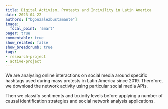 ```yaml
---
title: Digital Activism, Protests and Incivility in Latin America
date: 2023-04-22
authors: ["bgonzalezbustamante"]
image:
  focal_point: 'smart'
pager: true
commentable: true
show_related: false
show_breadcrumb: true
tags:
- research-project
- active-project
---
```


We are analysing online interactions on social media around specific hashtags used during mass protests in Latin America since 2019. Therefore, we download the network activity using particular social media APIs.

<!--more-->

Then we classify sentiments and toxicity levels before applying a number of causal identification strategies and social network analysis applications.
